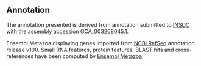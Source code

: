 **Annotation**
----------

The annotation presented is derived from annotation submitted to
[INSDC](http://www.insdc.org) with the assembly accession [GCA_003268045.1](http://www.ebi.ac.uk/ena/data/view/GCA_003268045.1).

Ensembl Metazoa displaying genes imported from [NCBI RefSeq](https://www.ncbi.nlm.nih.gov/genome/annotation_euk/Sipha_flava/100/) annotation release v100.
Small RNA features, protein features, BLAST hits and cross-references have been
computed by [Ensembl Metazoa](https://metazoa.ensembl.org/info/genome/annotation/index.html).
